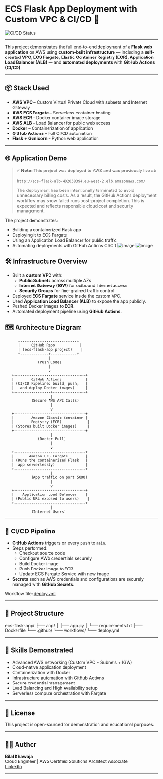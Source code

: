 # ECS Flask App Deployment with Custom VPC & CI/CD 🚀


![CI/CD Status](https://github.com/Bilal31313/ecs-flask-app/actions/workflows/deploy.yml/badge.svg)

---


This project demonstrates the full end-to-end deployment of a **Flask web application** on AWS using **custom-built infrastructure** — including a **self-created VPC**, **ECS Fargate**, **Elastic Container Registry (ECR)**, **Application Load Balancer (ALB)** — and **automated deployments** with **GitHub Actions (CI/CD)**.

---

## 📦 Stack Used

- **AWS VPC** – Custom Virtual Private Cloud with subnets and Internet Gateway
- **AWS ECS Fargate** – Serverless container hosting
- **AWS ECR** – Docker container image storage
- **AWS ALB** – Load Balancer for public web access
- **Docker** – Containerization of application
- **GitHub Actions** – Full CI/CD automation
- **Flask + Gunicorn** – Python web application

---

## 🌐 Application Demo

> ⚡ **Note:** This project was deployed to AWS and was previously live at:
>
> `http://ecs-flask-alb-402038394.eu-west-2.elb.amazonaws.com/`
>
> The deployment has been intentionally terminated to avoid unnecessary billing costs.
> As a result, the GitHub Actions deployment workflow may show failed runs post-project completion. This is expected and reflects responsible cloud cost and security management.

The project demonstrates:
- Building a containerized Flask app
- Deploying it to ECS Fargate
- Using an Application Load Balancer for public traffic
- Automating deployments with GitHub Actions CI/CD
![image](https://github.com/user-attachments/assets/af34f759-8829-439a-bd59-357bebb516b1)
![image](https://github.com/user-attachments/assets/25441876-ab03-4748-820b-57d6d62b218d)


## 🛠 Infrastructure Overview

- Built a **custom VPC** with:
  - **Public Subnets** across multiple AZs
  - **Internet Gateway (IGW)** for outbound internet access
  - **Security Groups** for fine-grained traffic control
- Deployed **ECS Fargate** service inside the custom VPC.
- Used **Application Load Balancer (ALB)** to expose the app publicly.
- Pushed Docker images to **ECR**.
- Automated deployment pipeline using **GitHub Actions**.

## 🗺️ Architecture Diagram


          +--------------------------+
          |     GitHub Repo           |
          | (ecs-flask-app project)    |
          +-------------+------------+
                        |
                   (Push Code)
                        |
                        v
       +---------------------------------+
       |        GitHub Actions           |
       | (CI/CD Pipeline: build, push,   |
       |   and deploy Docker images)     |
       +-----------------+---------------+
                         |
                (Secure AWS API Calls)
                         |
                         v
       +---------------------------------+
       |        Amazon Elastic Container |
       |        Registry (ECR)            |
       | (Stores built Docker images)     |
       +---------------------------------+
                         |
                   (Docker Pull)
                         |
                         v
       +---------------------------------+
       |       Amazon ECS Fargate        |
       | (Runs the containerized Flask   |
       |  app serverlessly)              |
       +---------------------------------+
                         |
                (App traffic on port 5000)
                         |
                         v
       +---------------------------------+
       |    Application Load Balancer    |
       | (Public URL exposed to users)    |
       +---------------------------------+
                         |
                (Internet Users)

---

## 🚀 CI/CD Pipeline

- **GitHub Actions** triggers on every push to `main`.
- Steps performed:
  - Checkout source code
  - Configure AWS credentials securely
  - Build Docker image
  - Push Docker image to ECR
  - Update ECS Fargate Service with new image
- **Secrets** such as AWS credentials and configurations are securely managed with **GitHub Secrets**.

Workflow file: [deploy.yml](.github/workflows/deploy.yml)

---

## 📂 Project Structure

ecs-flask-app/ ├── app/ │ ├── app.py │ └── requirements.txt ├── Dockerfile └── .github/ └── workflows/ └── deploy.yml


---

## 🎯 Skills Demonstrated

- Advanced AWS networking (Custom VPC + Subnets + IGW)
- Cloud-native application deployment
- Containerization with Docker
- Infrastructure automation with GitHub Actions
- Secure credential management
- Load Balancing and High Availability setup
- Serverless compute orchestration with Fargate

---

## 📜 License

This project is open-sourced for demonstration and educational purposes.

---

## 👨‍💻 Author

**Bilal Khawaja**  
Cloud Engineer | AWS Certified Solutions Architect Associate  
[LinkedIn](https://linkedin.com/in/bilal-khawaja-65b883243)

---

